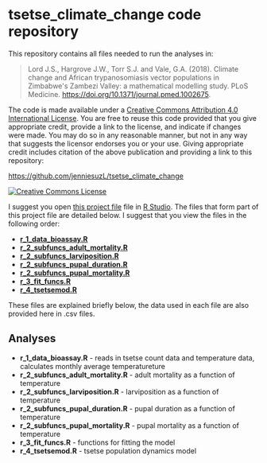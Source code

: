 

# <span xmlns:dct="http://purl.org/dc/terms/" property="dct:title">tsetse_climate_change code repository</span>

This repository contains all files needed to run the analyses in:

> <span xmlns:cc="http://creativecommons.org/ns#" property="cc:attributionName">Lord J.S., Hargrove J.W., Torr S.J. and Vale, G.A. (2018). Climate change and African trypanosomiasis vector populations in Zimbabwe's Zambezi Valley: a mathematical modelling study.
PLoS Medicine. https://doi.org/10.1371/journal.pmed.1002675.


The code is made available under a <a rel="license" href="http://creativecommons.org/licenses/by/4.0/">Creative Commons Attribution 4.0 International License</a>. You are free to reuse this code provided that you give appropriate credit, provide a link to the license, and indicate if changes were made. You may do so in any reasonable manner, but not in any way that suggests the licensor endorses you or your use. Giving appropriate credit includes citation of the above publication and providing a link to this repository:

<a xmlns:dct="http://purl.org/dc/terms/" href="https://github.com/jenniesuz/tsetse_climate_change" rel="dct:source">https://github.com/jenniesuzL/tsetse_climate_change</a>

<a rel="license" href="http://creativecommons.org/licenses/by/4.0/"><img alt="Creative Commons License" style="border-width:0" src="https://i.creativecommons.org/l/by/4.0/88x31.png" /></a><br />

I suggest you open [this project file](tsetse_climate_change.Rproj) file in [R Studio](rstudio.org). The files that form part of this project file are detailed below. I suggest that you view the files in the following order:
- [**r_1_data_bioassay.R**](r_1_data_bioassay.R)
- [**r_2_subfuncs_adult_mortality.R**](r_2_subfuncs_adult_mortality.R) 
- [**r_2_subfuncs_larviposition.R**](r_2_subfuncs_larviposition.R)
- [**r_2_subfuncs_pupal_duration.R**](r_2_subfuncs_pupal_duration.R)
- [**r_2_subfuncs_pupal_mortality.R**](r_2_subfuncs_pupal_mortality.R)
- [**r_3_fit_funcs.R**](r_3_fit_funcs.R)
- [**r_4_tsetsemod.R**](r_4_tsetsemod.R)


These files are explained briefly below, the data used in each file are also provided here in .csv files.

## Analyses
- **r_1_data_bioassay.R** - reads in tsetse count data and temperature data, calculates monthly average temperatureture
- **r_2_subfuncs_adult_mortality.R** - adult mortality as a function of temperature
- **r_2_subfuncs_larviposition.R** - larviposition as a function of temperature
- **r_2_subfuncs_pupal_duration.R** - pupal duration as a function of temperature
- **r_2_subfuncs_pupal_mortality.R** - pupal mortality as a function of temperature
- **r_3_fit_funcs.R** - functions for fitting the model
- **r_4_tsetsemod.R** - tsetse population dynamics model
